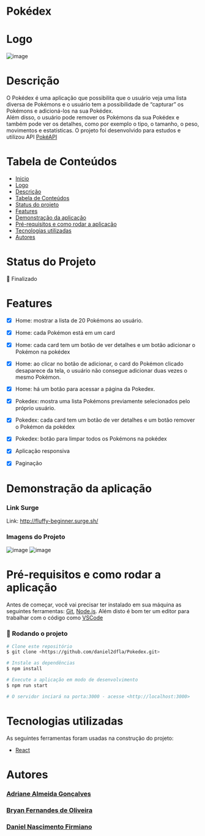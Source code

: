 # Pokédex

# Logo 
![image](https://user-images.githubusercontent.com/91707433/178160820-daf49021-b5f3-402a-b48e-d10b85bc8fbb.png)


# Descrição
O Pokédex é uma aplicação que possibilita que o usuário veja uma lista diversa de Pokémons e o usuário tem a possibilidade de “capturar” os Pokémons e adicioná-los na sua Pokédex.  
Além disso, o usuário pode remover os Pokémons da sua Pokédex e também pode ver os detalhes, como por exemplo o tipo, o tamanho, o peso, movimentos e estatísticas. 
O projeto foi desenvolvido para estudos e utilizou API [PokéAPI](https://pokeapi.co/)

# Tabela de Conteúdos

<!--ts-->
   * [Inicio](#pokédex)
   * [Logo](#logo)
   * [Descrição](#descrição)
   * [Tabela de Conteúdos](#tabela-de-conteúdos)
   * [Status do projeto](#status-do-projeto)
   * [Features](#features)
   * [Demonstração da aplicação](#demonstração-da-aplicação)
   * [Pré-requisitos e como rodar a aplicação](#pré-requisitos-e-como-rodar-a-aplicação)
   * [Tecnologias utilizadas](#tecnologias-utilizadas)
   * [Autores](#autores)
<!--te-->

# Status do Projeto

  🚀 Finalizado 

# Features

- [x] Home: mostrar a lista de 20 Pokémons ao usuário.
- [x] Home: cada Pokémon está em um card
- [x] Home: cada card tem um botão de ver detalhes e um botão adicionar o Pokémon na pokédex 
- [x] Home: ao clicar no botão de adicionar, o card do Pokémon clicado desaparece da tela, o usuário não consegue adicionar duas vezes o mesmo Pokémon.
- [x] Home: há um botão para acessar a página da Pokedex.
- [x] Pokedex: mostra uma lista Pokémons previamente selecionados pelo próprio usuário.
- [x] Pokedex: cada card tem um botão de ver detalhes e um botão remover o Pokémon da pokédex
- [x] Pokedex: botão para limpar todos os Pokémons na pokédex
- [x] Aplicação responsiva
- [x] Paginação 
 


# Demonstração da aplicação

### Link Surge
Link: http://fluffy-beginner.surge.sh/

### Imagens do Projeto
![image](https://user-images.githubusercontent.com/91707433/178161055-ae136f43-5ae8-4cac-a612-9ed68bb91888.png)
![image](https://user-images.githubusercontent.com/91707433/178161068-34af42e5-0584-42bd-9931-8ecd6093ac21.png)



# Pré-requisitos e como rodar a aplicação
Antes de começar, você vai precisar ter instalado em sua máquina as seguintes ferramentas:
[Git](https://git-scm.com), [Node.js](https://nodejs.org/en/). 
Além disto é bom ter um editor para trabalhar com o código como [VSCode](https://code.visualstudio.com/)

### 🎲 Rodando o projeto

```bash
# Clone este repositório
$ git clone <https://github.com/daniel2dfla/Pokedex.git>

# Instale as dependências
$ npm install

# Execute a aplicação em modo de desenvolvimento
$ npm run start

# O servidor inciará na porta:3000 - acesse <http://localhost:3000>
```

# Tecnologias utilizadas

As seguintes ferramentas foram usadas na construção do projeto:

- [React](https://pt-br.reactjs.org/)


# Autores

### [Adriane Almeida Gonçalves](https://github.com/adrianegonaves)
### [Bryan Fernandes de Oliveira](https://github.com/bammido)
### [Daniel Nascimento Firmiano](https://github.com/daniel2dfla)
